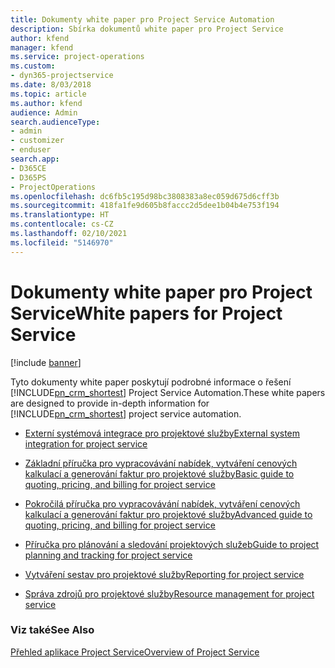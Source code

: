 ```yaml
---
title: Dokumenty white paper pro Project Service Automation
description: Sbírka dokumentů white paper pro Project Service
author: kfend
manager: kfend
ms.service: project-operations
ms.custom:
- dyn365-projectservice
ms.date: 8/03/2018
ms.topic: article
ms.author: kfend
audience: Admin
search.audienceType:
- admin
- customizer
- enduser
search.app:
- D365CE
- D365PS
- ProjectOperations
ms.openlocfilehash: dc6fb5c195d98bc3808383a8ec059d675d6cff3b
ms.sourcegitcommit: 418fa1fe9d605b8faccc2d5dee1b04b4e753f194
ms.translationtype: HT
ms.contentlocale: cs-CZ
ms.lasthandoff: 02/10/2021
ms.locfileid: "5146970"
---
```

# <a name="white-papers-for-project-service"></a><span data-ttu-id="7f00e-103">Dokumenty white paper pro Project Service</span><span class="sxs-lookup"><span data-stu-id="7f00e-103">White papers for Project Service</span></span>

[!include [banner](../includes/psa-now-project-operations.md)]

<span data-ttu-id="7f00e-104">Tyto dokumenty white paper poskytují podrobné informace o řešení [!INCLUDE[pn_crm_shortest](../includes/pn-crm-shortest.md)] Project Service Automation.</span><span class="sxs-lookup"><span data-stu-id="7f00e-104">These white papers are designed to provide in-depth information for [!INCLUDE[pn_crm_shortest](../includes/pn-crm-shortest.md)] project service automation.</span></span>

-   [<span data-ttu-id="7f00e-105">Externí systémová integrace pro projektové služby</span><span class="sxs-lookup"><span data-stu-id="7f00e-105">External system integration for project service</span></span>](https://go.microsoft.com/fwlink/?LinkId=825445)

-   [<span data-ttu-id="7f00e-106">Základní příručka pro vypracovávání nabídek, vytváření cenových kalkulací a generování faktur pro projektové služby</span><span class="sxs-lookup"><span data-stu-id="7f00e-106">Basic guide to quoting, pricing, and billing for project service</span></span>](https://go.microsoft.com/fwlink/?LinkId=825241)

-   [<span data-ttu-id="7f00e-107">Pokročilá příručka pro vypracovávání nabídek, vytváření cenových kalkulací a generování faktur pro projektové služby</span><span class="sxs-lookup"><span data-stu-id="7f00e-107">Advanced guide to quoting, pricing, and billing for project service</span></span>](https://go.microsoft.com/fwlink/?LinkId=825242)

-   [<span data-ttu-id="7f00e-108">Příručka pro plánování a sledování projektových služeb</span><span class="sxs-lookup"><span data-stu-id="7f00e-108">Guide to project planning and tracking for project service</span></span>](https://go.microsoft.com/fwlink/?LinkId=825243)

-   [<span data-ttu-id="7f00e-109">Vytváření sestav pro projektové služby</span><span class="sxs-lookup"><span data-stu-id="7f00e-109">Reporting for project service</span></span>](https://go.microsoft.com/fwlink/?LinkId=825446)

-   [<span data-ttu-id="7f00e-110">Správa zdrojů pro projektové služby</span><span class="sxs-lookup"><span data-stu-id="7f00e-110">Resource management for project service</span></span>](https://go.microsoft.com/fwlink/?LinkId=825244)

### <a name="see-also"></a><span data-ttu-id="7f00e-111">Viz také</span><span class="sxs-lookup"><span data-stu-id="7f00e-111">See Also</span></span>
 [<span data-ttu-id="7f00e-112">Přehled aplikace Project Service</span><span class="sxs-lookup"><span data-stu-id="7f00e-112">Overview of Project Service</span></span>](../psa/overview.md)
